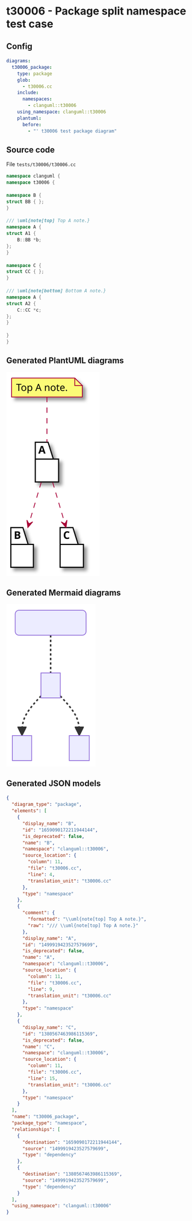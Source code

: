# t30006 - Package split namespace test case
## Config
```yaml
diagrams:
  t30006_package:
    type: package
    glob:
      - t30006.cc
    include:
      namespaces:
        - clanguml::t30006
    using_namespace: clanguml::t30006
    plantuml:
      before:
        - "' t30006 test package diagram"
```
## Source code
File `tests/t30006/t30006.cc`
```cpp
namespace clanguml {
namespace t30006 {

namespace B {
struct BB { };
}

/// \uml{note[top] Top A note.}
namespace A {
struct A1 {
    B::BB *b;
};
}

namespace C {
struct CC { };
}

/// \uml{note[bottom] Bottom A note.}
namespace A {
struct A2 {
    C::CC *c;
};
}

}
}
```
## Generated PlantUML diagrams
![t30006_package](./t30006_package.svg "Package split namespace test case")
## Generated Mermaid diagrams
![t30006_package](./t30006_package_mermaid.svg "Package split namespace test case")
## Generated JSON models
```json
{
  "diagram_type": "package",
  "elements": [
    {
      "display_name": "B",
      "id": "1659090172211944144",
      "is_deprecated": false,
      "name": "B",
      "namespace": "clanguml::t30006",
      "source_location": {
        "column": 11,
        "file": "t30006.cc",
        "line": 4,
        "translation_unit": "t30006.cc"
      },
      "type": "namespace"
    },
    {
      "comment": {
        "formatted": "\\uml{note[top] Top A note.}",
        "raw": "/// \\uml{note[top] Top A note.}"
      },
      "display_name": "A",
      "id": "1499919423527579699",
      "is_deprecated": false,
      "name": "A",
      "namespace": "clanguml::t30006",
      "source_location": {
        "column": 11,
        "file": "t30006.cc",
        "line": 9,
        "translation_unit": "t30006.cc"
      },
      "type": "namespace"
    },
    {
      "display_name": "C",
      "id": "1380567463986115369",
      "is_deprecated": false,
      "name": "C",
      "namespace": "clanguml::t30006",
      "source_location": {
        "column": 11,
        "file": "t30006.cc",
        "line": 15,
        "translation_unit": "t30006.cc"
      },
      "type": "namespace"
    }
  ],
  "name": "t30006_package",
  "package_type": "namespace",
  "relationships": [
    {
      "destination": "1659090172211944144",
      "source": "1499919423527579699",
      "type": "dependency"
    },
    {
      "destination": "1380567463986115369",
      "source": "1499919423527579699",
      "type": "dependency"
    }
  ],
  "using_namespace": "clanguml::t30006"
}
```
